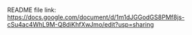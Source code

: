 README file link:
https://docs.google.com/document/d/1m1dJGGodGS8PMf8js-cSu4ac4WhL9M-Q8diKhfXwJmo/edit?usp=sharing

